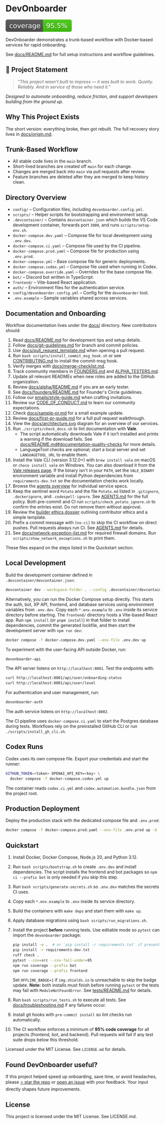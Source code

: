 # DevOnboarder
![Coverage](coverage.svg)


DevOnboarder demonstrates a trunk‑based workflow with Docker‑based services for rapid onboarding.

See [docs/README.md](docs/README.md) for full setup instructions and workflow guidelines.

## 🔧 **Project Statement**

> *"This project wasn’t built to impress — it was built to work. Quietly.
> Reliably. And in service of those who need it."*

*Designed to automate onboarding, reduce friction, and support developers building from the ground up.*

## Why This Project Exists

The short version: everything broke, then got rebuilt.
The full recovery story lives in [docs/origin.md](docs/origin.md).

## Trunk-Based Workflow

- All stable code lives in the `main` branch.
- Short-lived branches are created off `main` for each change.
- Changes are merged back into `main` via pull requests after review.
- Feature branches are deleted after they are merged to keep history clean.

## Directory Overview

- `config/` – Configuration files, including `devonboarder.config.yml`.
- `scripts/` – Helper scripts for bootstrapping and environment setup.
- `.devcontainer/` – Contains `devcontainer.json` which builds the VS Code development container,
  forwards port `3000`, and runs `scripts/setup-env.sh`.
- `docker-compose.dev.yaml` – Compose file for local development using `.env.dev`.
- `docker-compose.ci.yaml` – Compose file used by the CI pipeline.
- `docker-compose.prod.yaml` – Compose file for production using `.env.prod`.
- `docker-compose.yml` – Base compose file for generic deployments.
- `docker-compose.codex.yml` – Compose file used when running in Codex.
- `docker-compose.override.yaml` – Overrides for the base compose file.
- `bot/` – Discord bot written in TypeScript.
- `frontend/` – Vite-based React application.
- `auth/` – Environment files for the authentication service.
- `config/devonboarder.config.yml` – Config for the `devonboarder` tool.
- `.env.example` – Sample variables shared across services.

## Documentation and Onboarding

Workflow documentation lives under the [docs/](docs/) directory. New contributors should:

1. Read [docs/README.md](docs/README.md) for development tips and setup details.
2. Follow [docs/git-guidelines.md](docs/git-guidelines.md) for branch and commit policies.
3. Use [docs/pull_request_template.md](docs/pull_request_template.md) when opening a pull request.
4. Run `bash scripts/install_commit_msg_hook.sh`
   or see [CONTRIBUTING.md](CONTRIBUTING.md) to install the commit-msg hook.
5. Verify merges with [docs/merge-checklist.md](docs/merge-checklist.md).
6. Track community members in [FOUNDERS.md](FOUNDERS.md) and [ALPHA_TESTERS.md](ALPHA_TESTERS.md).
7. Update all relevant READMEs when new roles are added to the GitHub organization.
8. Review [docs/alpha/README.md](docs/alpha/README.md) if you are an early tester.
9. See [docs/founders/README.md](docs/founders/README.md) for Founder's Circle guidelines.
10. Follow our [emails/style-guide.md](emails/style-guide.md) when crafting invitations.
11. Review our [CODE_OF_CONDUCT.md](CODE_OF_CONDUCT.md) to learn our community expectations.
12. Check [docs/sample-pr.md](docs/sample-pr.md) for a small example update.
13. Review [docs/first-pr-guide.md](docs/first-pr-guide.md) for a full pull request walkthrough.
14. View the [docs/architecture.svg](docs/architecture.svg) diagram for an overview of our services.
15. Run `./scripts/check_docs.sh` to lint documentation with **Vale**.
    - The script automatically downloads Vale if it isn’t installed and
      prints a warning if the download fails. See
      [docs/README.md#documentation-quality-checks](docs/README.md#documentation-quality-checks)
      for more details.
    - LanguageTool checks are optional; start a local server and set
      `LANGUAGETOOL_URL` to enable them.
16. Install the Vale CLI (version 3.12.0+) with `brew install vale` on macOS or
    `choco install vale` on Windows. You can also download it from the
    [Vale releases page](https://github.com/errata-ai/vale/releases).
    If the binary isn't in your `PATH`, set the `VALE_BINARY` environment variable
    and install Python dependencies from `requirements-dev.txt` so the
    documentation checks work locally.
17. Browse the [agents overview](agents/index.md) for individual service specs.
18. Keep the sentinel word `Potato` and the file `Potato.md` listed in `.gitignore`,
    `.dockerignore`, and `.codespell-ignore`.
    See [AGENTS.md](AGENTS.md) for the full policy. Both pre-commit and CI run `scripts/check_potato_ignore.sh`
    to confirm the entries exist. Do not remove them without approval.
19. Review the [builder ethics dossier](docs/builder_ethics_dossier.md)
    outlining contributor ethics and a simple template.
20. Prefix a commit message with `[no-ci]` to skip the CI workflow on direct pushes. Pull requests always run CI. See
    [AGENTS.md](AGENTS.md) for details.
21. See [docs/network-exception-list.md](docs/network-exception-list.md)
    for required firewall domains. Run
    `scripts/show_network_exceptions.sh` to print them.

These files expand on the steps listed in the Quickstart section.

## Local Development

Build the development container defined in `.devcontainer/devcontainer.json`:

```bash
devcontainer dev --workspace-folder . --config .devcontainer/devcontainer.json
```

Alternatively, you can run the Docker Compose setup directly.
This starts the auth, bot, XP API, frontend, and database services using
environment variables from `.env.dev`.
Copy each `*.env.example` to `.env` inside its service directory before starting.
The `frontend/` directory hosts a Vite-based React app.
Run `npm install` (or `pnpm install`) in that folder to install dependencies,
commit the generated lockfile, and then start the development server with `npm run dev`:

```bash
docker compose -f docker-compose.dev.yaml --env-file .env.dev up
```

To experiment with the user-facing API outside Docker, run:

```bash
devonboarder-api
```

The API server listens on `http://localhost:8001`.
Test the endpoints with:

```bash
curl http://localhost:8001/api/user/onboarding-status
curl http://localhost:8001/api/user/level
```

For authentication and user management, run:

```bash
devonboarder-auth
```

The auth service listens on `http://localhost:8002`.

The CI pipeline uses `docker-compose.ci.yaml` to start the Postgres database during tests.
Workflows rely on the preinstalled GitHub CLI or run `./scripts/install_gh_cli.sh`.

## Codex Runs

Codex uses its own compose file. Export your credentials and start the runner:

```bash
GITHUB_TOKEN=<token> OPENAI_API_KEY=<key> \
  docker compose -f docker-compose.codex.yml up
```

The container reads `codex.ci.yml` and `codex.automation.bundle.json` from the
project root.

## Production Deployment

Deploy the production stack with the dedicated compose file and `.env.prod`:

```bash
docker compose -f docker-compose.prod.yaml --env-file .env.prod up -d
```

## Quickstart

1. Install Docker, Docker Compose, Node.js 20, and Python 3.12.
2. Run `bash scripts/bootstrap.sh` to create `.env.dev` and install dependencies.
   The script installs the frontend and bot packages so `npm ci --prefix bot` is
   only needed if you skip this step.
3. Run `bash scripts/generate-secrets.sh` so `.env.dev` matches the secrets CI uses.
4. Copy each `*.env.example` to `.env` inside its service directory.
5. Build the containers with `make deps` and start them with `make up`.
6. Apply database migrations using `bash scripts/run_migrations.sh`.
7. Install the project **before** running tests. Use editable mode so `pytest` can import the `devonboarder` package:

   ```bash
   pip install -e .  # or `pip install -r requirements.txt` if present
   pip install -r requirements-dev.txt
   ruff check .
   pytest --cov=src --cov-fail-under=95
   npm run coverage --prefix bot
   npm run coverage --prefix frontend
   ```
   Set `OFFLINE_BADGE=1` if `img.shields.io` is unreachable to skip the badge
   update.
   **Note:** both installs must finish before running `pytest` or the tests may
   fail with `ModuleNotFoundError`. See
   [tests/README.md](tests/README.md) for details.
8. Run `bash scripts/run_tests.sh` to execute all tests. See
   [docs/troubleshooting.md](docs/troubleshooting.md) if any failures occur.
9. Install git hooks with `pre-commit install` so lint checks run automatically.
10. The CI workflow enforces a minimum of **95% code coverage** for all projects
   (frontend, bot, and backend). Pull requests will fail if any test suite drops
   below this threshold.

Licensed under the MIT License. See `LICENSE.md` for details.

## Found DevOnboarder useful?
If this project helped speed up onboarding, save time, or avoid headaches,
please [⭐ star the repo](https://github.com/theangrygamershowproductions/DevOnboarder)
or [open an issue](https://github.com/theangrygamershowproductions/DevOnboarder/issues)
with your feedback. Your input directly shapes future improvements.

## License

This project is licensed under the MIT License. See LICENSE.md.
